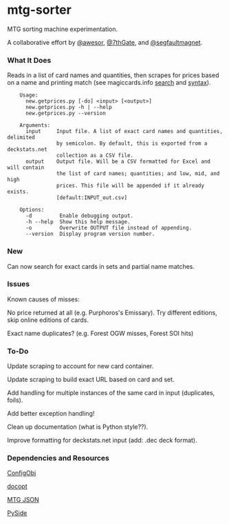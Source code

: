 # mtg-sorter
MTG sorting machine experimentation.

A collaborative effort by [@awesor](https://github.com/awesor), [@7thGate](https://github.com/7thGate), and [@segfaultmagnet](https://github.com/segfaultmagnet).

### What It Does
Reads in a list of card names and quantities, then scrapes for prices based on a name and printing match (see magiccards.info [search](http://magiccards.info/search.html) and [syntax](http://magiccards.info/syntax.html)).

        Usage:
          new.getprices.py [-do] <input> [<output>]
          new.getprices.py -h | --help
          new.getprices.py --version

        Arguments:
          input     Input file. A list of exact card names and quantities, delimited
                    by semicolon. By default, this is exported from a deckstats.net
                    collection as a CSV file.
          output    Output file. Will be a CSV formatted for Excel and will contain
                    the list of card names; quantities; and low, mid, and high
                    prices. This file will be appended if it already exists.
                    [default:INPUT_out.csv]

        Options:
          -d         Enable debugging output.
          -h --help  Show this help message.
          -o         Overwrite OUTPUT file instead of appending.
          --version  Display program version number.

### New
Can now search for exact cards in sets and partial name matches.

### Issues
Known causes of misses:

  No price returned at all (e.g. Purphoros's Emissary). Try different editions, skip online editions of cards.

  Exact name duplicates? (e.g. Forest OGW misses, Forest SOI hits)

### To-Do
Update scraping to account for new card container.

Update scraping to build exact URL based on card and set.

Add handling for multiple instances of the same card in input (duplicates, foils).

Add better exception handling!

Clean up documentation (what is Python style??).

Improve formatting for deckstats.net input (add: .dec deck format).

### Dependencies and Resources
[ConfigObj](http://www.voidspace.org.uk/python/configobj.html)

[docopt](http://docopt.org/)

[MTG JSON](http://mtgjson.com/)

[PySide](https://pypi.python.org/pypi/PySide/)
